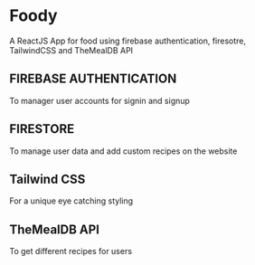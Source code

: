 # Foody
A ReactJS App for food using firebase authentication, firesotre, TailwindCSS and TheMealDB API

## FIREBASE AUTHENTICATION
To manager user accounts for signin and signup

## FIRESTORE 
To manage user data and add custom recipes on the website

## Tailwind CSS 
For a unique eye catching styling

## TheMealDB API
To get different recipes for users 